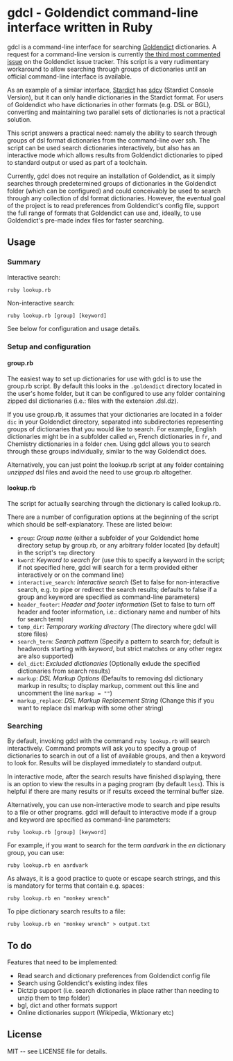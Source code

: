 # gdcl - Goldendict command-line interface written in Ruby

gdcl is a command-line interface for searching [Goldendict](https://github.com/goldendict/goldendict) dictionaries. A request for a command-line version is currently [the third most commented issue](https://github.com/goldendict/goldendict/issues/37) on the Goldendict issue tracker. This script is a very rudimentary workaround to allow searching through groups of dictionaries until an official command-line interface is available.

As an example of a similar interface, [Stardict](http://code.google.com/p/stardict-3/) has [sdcv](http://sdcv.sourceforge.net/) (Stardict Console Version), but it can only handle dictionaries in the Stardict format. For users of Goldendict who have dictionaries in other formats (e.g. DSL or BGL), converting and maintaining two parallel sets of dictionaries is not a practical solution.

This script answers a practical need: namely the ability to search through groups of dsl format dictionaries from the command-line over ssh. The script can be used search dictionaries interactively, but also has an interactive mode which allows results from Goldendict dictionaries to piped to standard output or used as part of a toolchain.

Currently, gdcl does not require an installation of Goldendict, as it simply searches through predetermined groups of dictionaries in the Goldendict folder (which can be configured) and could conceivably be used to search through any collection of dsl format dictionaries. However, the eventual goal of the project is to read preferences from Goldendict's config file, support the full range of formats that Goldendict can use and, ideally, to use Goldendict's pre-made index files for faster searching.


## Usage
### Summary

Interactive search:

  `ruby lookup.rb`

Non-interactive search:

  `ruby lookup.rb [group] [keyword]`

See below for configuration and usage details.

### Setup and configuration
#### group.rb
The easiest way to set up dictionaries for use with gdcl is to use the group.rb script. By default this looks in the `.goldendict` directory located in the user's home folder, but it can be configured to use any 
folder containing zipped dsl dictionaries (i.e.: files with the extension .dsl.dz).

If you use group.rb, it assumes that your dictionaries are located in a folder `dic` in your Goldendict directory, separated into subdirectories representing groups of dictionaries that you would like to search. For example, English dictionaries might be in a subfolder called `en`, French dictionaries in `fr`, and Chemistry dictionaries in a folder `chem`. Using gdcl allows you to search through these groups individually, similar to the way Goldendict does.

Alternatively, you can just point the lookup.rb script at any folder containing _unzipped_ dsl files and avoid the need to use group.rb altogether.

#### lookup.rb
The script for actually searching through the dictionary is called lookup.rb.

There are a number of configuration options at the beginning of the script which should be self-explanatory. These are listed below:

* `group`: _Group name_ (either a subfolder of your Goldendict home directory setup by group.rb, or any arbitrary folder located [by default] in the script's `tmp` directory
* `kword`: _Keyword to search for_ (use this to specify a keyword in the script; if not specified here, gdcl will search for a term provided either interactively or on the command line)
* `interactive_search`: _Interactive search_ (Set to false for non-interactive search, e.g. to pipe or redirect the search results; defaults to false if a group and keyword are specified as command-line parameters)
* `header_footer`: _Header and footer information_ (Set to false to turn off header and footer information, i.e.: dictionary name and number of hits for search term)
* `temp_dir`: _Temporary working directory_ (The directory where gdcl will store files)
* `search_term`: _Search pattern_ (Specify a pattern to search for; default is headwords starting with _keyword_, but strict matches or any other regex are also supported)
* `del_dict`: _Excluded dictionaries_ (Optionally exlude the specified dictionaries from search results)
* `markup`: _DSL Markup Options_ (Defaults to removing dsl dictionary markup in results; to display markup, comment out this line and uncomment the line `markup = ""`)
* `markup_replace`: _DSL Markup Replacement String_ (Change this if you want to replace dsl markup with some other string)


### Searching

By default, invoking gdcl with the command `ruby lookup.rb` will search interactively. Command prompts will ask you to specify a group of dictionaries to search in out of a list of available groups, and then a keyword to look for. Results will be displayed immediately to standard output.

In interactive mode, after the search results have finished displaying, there is an option to view the results in a paging program (by default `less`). This is helpful if there are many results or if results exceed the terminal buffer size.

Alternatively, you can use non-interactive mode to search and pipe results to a file or other programs. gdcl will default to interactive mode if a group and keyword are specified as command-line parameters:

  `ruby lookup.rb [group] [keyword]`

For example, if you want to search for the term _aardvark_ in the _en_ dictionary group, you can use:

  `ruby lookup.rb en aardvark`

As always, it is a good practice to quote or escape search strings, and this is mandatory for terms that contain e.g. spaces:

  `ruby lookup.rb en "monkey wrench"`

To pipe dictionary search results to a file:

  `ruby lookup.rb en "monkey wrench" > output.txt`


## To do

Features that need to be implemented:
* Read search and dictionary preferences from Goldendict config file
* Search using Goldendict's existing index files
* Dictzip support (i.e. search dictionaries in place rather than needing to unzip them to tmp folder)
* bgl, dict and other formats support
* Online dictionaries support (Wikipedia, Wiktionary etc)


## License

MIT -- see LICENSE file for details.
